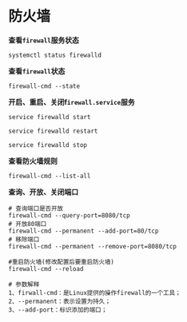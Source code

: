 # 防火墙

**查看`firewall`服务状态**

`systemctl status firewalld`



**查看`firewall`状态**

`firewall-cmd --state`



**开启、重启、关闭f`irewall.service`服务**

`service firewalld start`

`service firewalld restart`

`service firewalld stop`



**查看防火墙规则**

`firewall-cmd --list-all `



**查询、开放、关闭端口**

```shell
# 查询端口是否开放
firewall-cmd --query-port=8080/tcp
# 开放80端口
firewall-cmd --permanent --add-port=80/tcp
# 移除端口
firewall-cmd --permanent --remove-port=8080/tcp

#重启防火墙(修改配置后要重启防火墙)
firewall-cmd --reload

# 参数解释
1、firwall-cmd：是Linux提供的操作firewall的一个工具；
2、--permanent：表示设置为持久；
3、--add-port：标识添加的端口；
```

